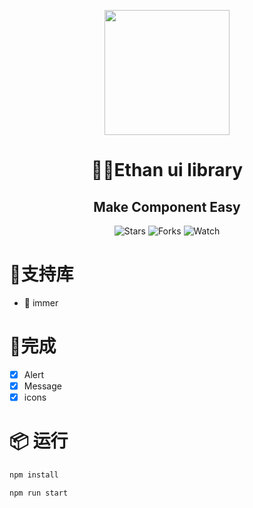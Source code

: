 <p align="center">
    <img width="200" src="https://i2.tiimg.com/726475/3d389de27aefae72.png">
</p>

<h1 align="center">🎨🎨Ethan ui library</h1>

<div align="center">

<h2>Make Component Easy</h2>

![Stars](https://img.shields.io/github/stars/chenmingzhen/ethan-ui-library.svg?style=social)
![Forks](https://img.shields.io/github/forks/chenmingzhen/ethan-ui-library.svg?style=social)
![Watch](https://img.shields.io/github/watchers/chenmingzhen/ethan-ui-library.svg?style=social)

</div>


# 🚀支持库

- 🍇 immer 

# 🎉完成

- [x] Alert
- [x] Message
- [x] icons

# 📦 运行

```bash
npm install
```

```bash
npm run start
```

